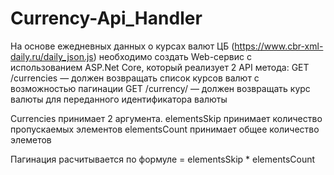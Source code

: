 # Currency-Api_Handler
На основе ежедневных данных о курсах валют ЦБ (https://www.cbr-xml-daily.ru/daily_json.js) необходимо создать Web-сервис с использованием ASP.Net Core, который реализует 2 API метода:
GET /currencies — должен возвращать список курсов валют с возможностью пагинации
GET /currency/ — должен возвращать курс валюты для переданного идентификатора валюты


Currencies принимает 2 аргумента.
elementsSkip принимает количество пропускаемых элементов
elementsCount принимает общее количество элеметов

Пагинация расчитывается по формуле = elementsSkip * elementsCount

